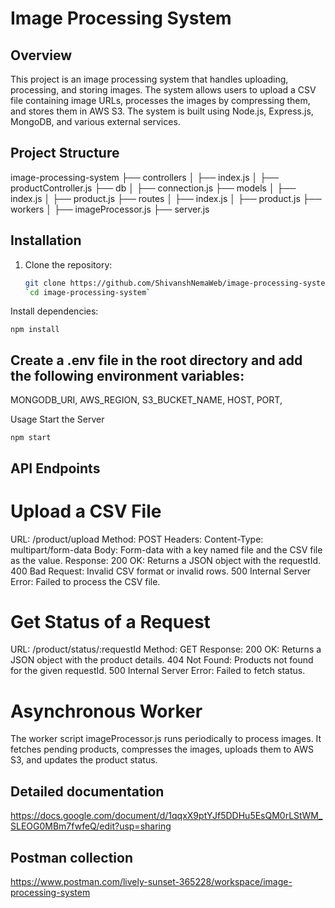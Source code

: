 # Image Processing System

## Overview

This project is an image processing system that handles uploading, processing, and storing images. The system allows users to upload a CSV file containing image URLs, processes the images by compressing them, and stores them in AWS S3. The system is built using Node.js, Express.js, MongoDB, and various external services.

## Project Structure

image-processing-system
├── controllers
│ ├── index.js
│ ├── productController.js
├── db
│ ├── connection.js
├── models
│ ├── index.js
│ ├── product.js
├── routes
│ ├── index.js
│ ├── product.js
├── workers
│ ├── imageProcessor.js
├── server.js



## Installation

1. Clone the repository:
   ```sh
   git clone https://github.com/ShivanshNemaWeb/image-processing-system.git
   `cd image-processing-system`
Install dependencies:


`npm install`
## Create a .env file in the root directory and add the following environment variables:


MONGODB_URI,
AWS_REGION,
S3_BUCKET_NAME,
HOST,
PORT,

Usage
Start the Server

`npm start`

## API Endpoints
# Upload a CSV File
URL: /product/upload
Method: POST
Headers: Content-Type: multipart/form-data
Body: Form-data with a key named file and the CSV file as the value.
Response:
200 OK: Returns a JSON object with the requestId.
400 Bad Request: Invalid CSV format or invalid rows.
500 Internal Server Error: Failed to process the CSV file.

# Get Status of a Request
URL: /product/status/:requestId
Method: GET
Response:
200 OK: Returns a JSON object with the product details.
404 Not Found: Products not found for the given requestId.
500 Internal Server Error: Failed to fetch status.

# Asynchronous Worker
The worker script imageProcessor.js runs periodically to process images. It fetches pending products, compresses the images, uploads them to AWS S3, and updates the product status.

## Detailed documentation
https://docs.google.com/document/d/1qqxX9ptYJf5DDHu5EsQM0rLStWM_SLEOG0MBm7fwfeQ/edit?usp=sharing

## Postman collection
https://www.postman.com/lively-sunset-365228/workspace/image-processing-system

